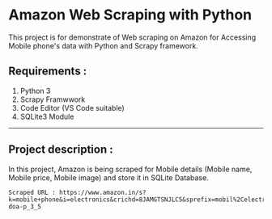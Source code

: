 # Amazon Web Scraping with Python

This project is for demonstrate of Web scraping on Amazon for Accessing Mobile phone's data with Python and Scrapy framework.

## Requirements :

<ol>
        <li>Python 3</li>
        <li>Scrapy Framwwork</li>
        <li>Code Editor (VS Code suitable)</li>
        <li>SQLite3 Module</li>
</ol>
<hr>
<h2>Project description : </h2>
<p>In this project, Amazon is being scraped for Mobile details (Mobile name, Mobile price, Mobile image) 
    and store it in SQLite Database.

    Scraped URL : https://www.amazon.in/s?k=mobile+phone&i=electronics&crichd=8JAMGTSNJLC5&sprefix=mobil%2Celectronics%2C527&ref=nb_sb_ss_ts-doa-p_3_5
</p>
